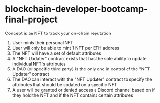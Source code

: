 # blockchain-developer-bootcamp-final-project

Concept is an NFT to track your on-chain reputation

1. User mints their personal NFT
2. User will only be able to mint 1 NFT per ETH address
3. The NFT will have a set of default attributes
4. A "NFT Updater" contract exists that has the sole ability to update individual NFT's attributes
5. A DAO (or specific third party) is the only one in control of the "NFT Updater" contract
6. The DAO can interact with the "NFT Updater" contract to specify the attributes that should be updated on a specific NFT
7. A user will be granted or denied access a Discord channel based on if they hold the NFT and if the NFT contains certain attributes